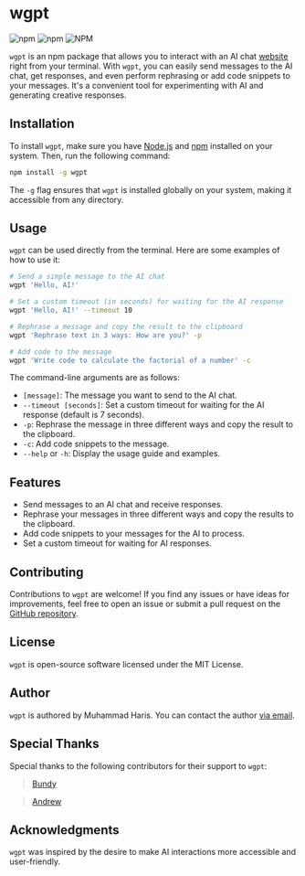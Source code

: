 # wgpt

![npm](https://img.shields.io/npm/v/wgpt) ![npm](https://img.shields.io/npm/dt/wgpt) ![NPM](https://img.shields.io/npm/l/wgpt)

`wgpt` is an npm package that allows you to interact with an AI chat [website](https://aichatonline.org/chat/) right from your terminal. With `wgpt`, you can easily send messages to the AI chat, get responses, and even perform rephrasing or add code snippets to your messages. It's a convenient tool for experimenting with AI and generating creative responses.

## Installation

To install `wgpt`, make sure you have [Node.js](https://nodejs.org/) and [npm](https://www.npmjs.com/) installed on your system. Then, run the following command:

```bash
npm install -g wgpt
```

The `-g` flag ensures that `wgpt` is installed globally on your system, making it accessible from any directory.

## Usage

`wgpt` can be used directly from the terminal. Here are some examples of how to use it:

```bash
# Send a simple message to the AI chat
wgpt 'Hello, AI!'

# Set a custom timeout (in seconds) for waiting for the AI response
wgpt 'Hello, AI!' --timeout 10

# Rephrase a message and copy the result to the clipboard
wgpt 'Rephrase text in 3 ways: How are you?' -p

# Add code to the message
wgpt 'Write code to calculate the factorial of a number' -c
```

The command-line arguments are as follows:

- `[message]`: The message you want to send to the AI chat.
- `--timeout [seconds]`: Set a custom timeout for waiting for the AI response (default is 7 seconds).
- `-p`: Rephrase the message in three different ways and copy the result to the clipboard.
- `-c`: Add code snippets to the message.
- `--help` or `-h`: Display the usage guide and examples.

## Features

- Send messages to an AI chat and receive responses.
- Rephrase your messages in three different ways and copy the results to the clipboard.
- Add code snippets to your messages for the AI to process.
- Set a custom timeout for waiting for AI responses.

## Contributing

Contributions to `wgpt` are welcome! If you find any issues or have ideas for improvements, feel free to open an issue or submit a pull request on the [GitHub repository](https://github.com/muhiris/wgpt).

## License

`wgpt` is open-source software licensed under the MIT License.

## Author

`wgpt` is authored by Muhammad Haris. You can contact the author [via email](mailto:muhammadharis786@protonmail.com).

## Special Thanks

Special thanks to the following contributors for their support to `wgpt`:

> [Bundy](https://github.com/Bundy01)

> [Andrew](https://github.com/aandrew-me)

## Acknowledgments

`wgpt` was inspired by the desire to make AI interactions more accessible and user-friendly.

